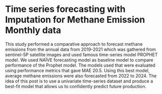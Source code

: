 # Time series forecasting with Imputation for Methane Emission Monthly data
This study performed a comparative approach to forecast methane emissions from the annual data from 2019-2021 which was gathered from sentinel-5P satellite images and used famous time-series model PROPHET model. We used NAÏVE forecasting model as baseline model to compare performance of the Prophet model. The models used that were evaluated using performance metrics that gave MAE 20.5. Using this best model, average methane emissions were also forecasted from 2022 to 2024. The idea of this post is to use a univariate time-series dataset and produce a best-fit model that allows us to confidently predict future production.
